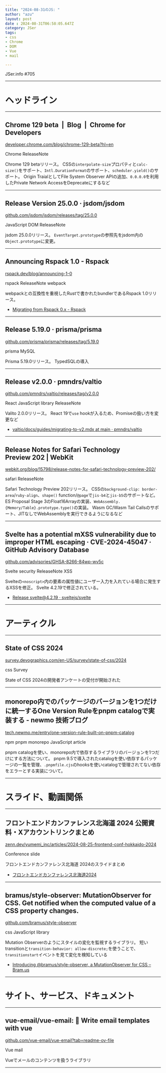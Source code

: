 ```yaml
---
title: "2024-08-31のJS: "
author: "azu"
layout: post
date : 2024-08-31T06:58:05.647Z
category: JSer
tags:
- css 
- Chrome
- DOM
- Vue
- mail

---
```


JSer.info #705

----

<h1 class="site-genre">ヘッドライン</h1>

----

## Chrome 129 beta  |  Blog  |  Chrome for Developers
[developer.chrome.com/blog/chrome-129-beta?hl&#x3D;en](https://developer.chrome.com/blog/chrome-129-beta?hl=en "Chrome 129 beta  |  Blog  |  Chrome for Developers")
<p class="jser-tags jser-tag-icon"><span class="jser-tag">Chrome</span> <span class="jser-tag">ReleaseNote</span></p>

Chrome 129 betaリリース。
CSSの`interpolate-size`プロパティと`calc-size()`をサポート、`Intl.DurationFormat`のサポート、`scheduler.yield()`のサポート。
Origin TraialとしてFile System Observer APIの追加、`0.0.0.0`を利用したPrivate Network AccessをDeprecateにするなど


----

## Release Version 25.0.0 · jsdom/jsdom
[github.com/jsdom/jsdom/releases/tag/25.0.0](https://github.com/jsdom/jsdom/releases/tag/25.0.0 "Release Version 25.0.0 · jsdom/jsdom")
<p class="jser-tags jser-tag-icon"><span class="jser-tag">JavaScript</span> <span class="jser-tag">DOM</span> <span class="jser-tag">ReleaseNote</span></p>

jsdom 25.0.0リリース。
`EventTarget.prototype`の参照先をjsdom内の`Object.prototype`に変更。


----

## Announcing Rspack 1.0 - Rspack
[rspack.dev/blog/announcing-1-0](https://rspack.dev/blog/announcing-1-0 "Announcing Rspack 1.0 - Rspack")
<p class="jser-tags jser-tag-icon"><span class="jser-tag">rspack</span> <span class="jser-tag">ReleaseNote</span> <span class="jser-tag">webpack</span></p>

webpackとの互換性を重視したRustで書かれたbundlerであるRspack 1.0リリース。

- [Migrating from Rspack 0.x - Rspack](https://rspack.dev/guide/migration/rspack_0.x "Migrating from Rspack 0.x - Rspack")

----

## Release 5.19.0 · prisma/prisma
[github.com/prisma/prisma/releases/tag/5.19.0](https://github.com/prisma/prisma/releases/tag/5.19.0 "Release 5.19.0 · prisma/prisma")
<p class="jser-tags jser-tag-icon"><span class="jser-tag">prisma</span> <span class="jser-tag">MySQL</span></p>

Prisma 5.19.0リリース。
TypedSQLの導入


----

## Release v2.0.0 · pmndrs/valtio
[github.com/pmndrs/valtio/releases/tag/v2.0.0](https://github.com/pmndrs/valtio/releases/tag/v2.0.0 "Release v2.0.0 · pmndrs/valtio")
<p class="jser-tags jser-tag-icon"><span class="jser-tag">React</span> <span class="jser-tag">JavaScript</span> <span class="jser-tag">library</span> <span class="jser-tag">ReleaseNote</span></p>

Valito 2.0.0リリース。
React 19で`use` hookが入るため、Promiseの扱い方を変更など

- [valtio/docs/guides/migrating-to-v2.mdx at main · pmndrs/valtio](https://github.com/pmndrs/valtio/blob/main/docs/guides/migrating-to-v2.mdx "valtio/docs/guides/migrating-to-v2.mdx at main · pmndrs/valtio")

----

## Release Notes for Safari Technology Preview 202 | WebKit
[webkit.org/blog/15798/release-notes-for-safari-technology-preview-202/](https://webkit.org/blog/15798/release-notes-for-safari-technology-preview-202/ "Release Notes for Safari Technology Preview 202 | WebKit")
<p class="jser-tags jser-tag-icon"><span class="jser-tag">safari</span> <span class="jser-tag">ReleaseNote</span></p>

Safari Technology Preview 202リリース。
CSSの`background-clip: border-area`/`ruby-align`、`shape()` function/`@page`で`jis-b4`と`jis-b5`のサポートなど。
ES Proposal Stage 3のFloat16Arrayの実装、`WebAssembly.{Memory/Table}.prototype.type()`の実装。
Wasm GC/Wasm Tail Callsのサポート、JITなしでWebAssemblyを実行できるようになるなど


----

## Svelte has a potential mXSS vulnerability due to improper HTML escaping · CVE-2024-45047 · GitHub Advisory Database
[github.com/advisories/GHSA-8266-84wp-wv5c](https://github.com/advisories/GHSA-8266-84wp-wv5c "Svelte has a potential mXSS vulnerability due to improper HTML escaping · CVE-2024-45047 · GitHub Advisory Database")
<p class="jser-tags jser-tag-icon"><span class="jser-tag">Svelte</span> <span class="jser-tag">security</span> <span class="jser-tag">ReleaseNote</span> <span class="jser-tag">XSS</span></p>

Svelteの`<noscript>`内の要素の属性値にユーザー入力を入れている場合に発生するXSSを修正。
Svelte 4.2.19で修正されている。

- [Release svelte@4.2.19 · sveltejs/svelte](https://github.com/sveltejs/svelte/releases/tag/svelte%404.2.19 "Release svelte@4.2.19 · sveltejs/svelte")

----
<h1 class="site-genre">アーティクル</h1>

----

## State of CSS 2024
[survey.devographics.com/en-US/survey/state-of-css/2024](https://survey.devographics.com/en-US/survey/state-of-css/2024 "State of CSS 2024")
<p class="jser-tags jser-tag-icon"><span class="jser-tag">css </span> <span class="jser-tag">Survey</span></p>

State of CSS 2024の開発者アンケートの受付が開始された


----

## monorepo内でのパッケージのバージョンを1つだけに統一するOne Version Ruleをpnpm catalogで実装する - newmo 技術ブログ
[tech.newmo.me/entry/one-version-rule-built-on-pnpm-catalog](https://tech.newmo.me/entry/one-version-rule-built-on-pnpm-catalog "monorepo内でのパッケージのバージョンを1つだけに統一するOne Version Ruleをpnpm catalogで実装する - newmo 技術ブログ")
<p class="jser-tags jser-tag-icon"><span class="jser-tag">npm</span> <span class="jser-tag">pnpm</span> <span class="jser-tag">monorepo</span> <span class="jser-tag">JavaScript</span> <span class="jser-tag">article</span></p>

pnpm catalogを使い、monorepo内で依存するライブラリのバージョンを1つだけにする方法について。
pnpm 9.5で導入されたcatalogを使い依存するパッケージの一覧を管理、`.pnpmfile.cjs`のhooksを使いcatalogで管理されてない依存をエラーとする実装について。


----
<h1 class="site-genre">スライド、動画関係</h1>

----

## フロントエンドカンファレンス北海道 2024 公開資料・Xアカウントリンクまとめ
[zenn.dev/yumemi\_inc/articles/2024-08-25-frontend-conf-hokkaido-2024](https://zenn.dev/yumemi_inc/articles/2024-08-25-frontend-conf-hokkaido-2024 "フロントエンドカンファレンス北海道 2024 公開資料・Xアカウントリンクまとめ")
<p class="jser-tags jser-tag-icon"><span class="jser-tag">Conference</span> <span class="jser-tag">slide</span></p>

フロントエンドカンファレンス北海道 2024のスライドまとめ

- [フロントエンドカンファレンス北海道2024](https://www.frontend-conf.jp/ "フロントエンドカンファレンス北海道2024")

----

## bramus/style-observer: MutationObserver for CSS. Get notified when the computed value of a CSS property changes.
[github.com/bramus/style-observer](https://github.com/bramus/style-observer "bramus/style-observer: MutationObserver for CSS. Get notified when the computed value of a CSS property changes.")
<p class="jser-tags jser-tag-icon"><span class="jser-tag">css </span> <span class="jser-tag">JavaScript</span> <span class="jser-tag">library</span></p>

Mutation Observerのようにスタイルの変化を監視するライブラリ。
短いtransitionと`transition-behavior: allow-discrete;`を使うことで、`transitionstart`イベントを見て変化を検知している

- [Introducing @bramus/style-observer, a MutationObserver for CSS – Bram.us](https://www.bram.us/2024/08/31/introducing-bramus-style-observer-a-mutationobserver-for-css/ "Introducing @bramus/style-observer, a MutationObserver for CSS – Bram.us")

----
<h1 class="site-genre">サイト、サービス、ドキュメント</h1>

----

## vue-email/vue-email: 💌 Write email templates with vue
[github.com/vue-email/vue-email?tab&#x3D;readme-ov-file](https://github.com/vue-email/vue-email?tab=readme-ov-file "vue-email/vue-email: 💌 Write email templates with vue")
<p class="jser-tags jser-tag-icon"><span class="jser-tag">Vue</span> <span class="jser-tag">mail</span></p>

Vueでメールのコンテンツを扱うライブラリ


----
